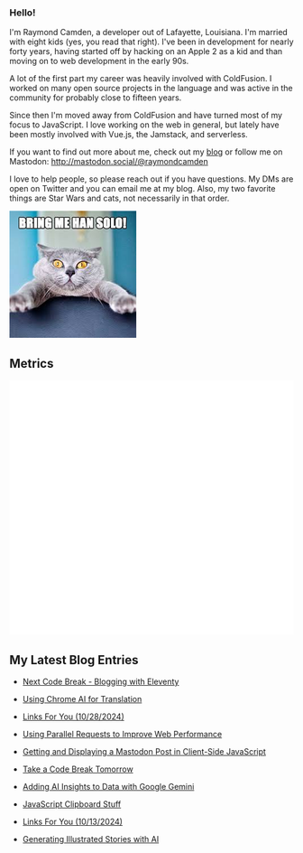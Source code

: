 ### Hello!

I'm Raymond Camden, a developer out of Lafayette, Louisiana. I'm married with eight kids (yes, you read that right). I've been in development for nearly forty years, having started off by hacking on an Apple 2 as a kid and than moving on to web development in the early 90s.

A lot of the first part my career was heavily involved with ColdFusion. I worked on many open source projects in the language and was active in the community for probably close to fifteen years. 

Since then I'm moved away from ColdFusion and have turned most of my focus to JavaScript. I love working on the web in general, but lately have been mostly involved with Vue.js, the Jamstack, and serverless. 

If you want to find out more about me, check out my [blog](https://www.raymondcamden.com) or follow me on Mastodon: <http://mastodon.social/@raymondcamden>

I love to help people, so please reach out if you have questions. My DMs are open on Twitter and you can email me at my blog. Also, my two favorite things are Star Wars and cats, not necessarily in that order.

![Star Wars cat](https://raw.githubusercontent.com/cfjedimaster/cfjedimaster/master/cat.jpg)

## Metrics

<picture>
  <img src="/github-metrics.svg" alt="Metrics">
</picture>

<!-- RSS -->
## My Latest Blog Entries

* [Next Code Break - Blogging with Eleventy](https://www.raymondcamden.com/2024/11/04/next-code-break-blogging-with-eleventy)

* [Using Chrome AI for Translation](https://www.raymondcamden.com/2024/10/29/using-chrome-ai-for-translation)

* [Links For You (10/28/2024)](https://www.raymondcamden.com/2024/10/28/links-for-you-10282024)

* [Using Parallel Requests to Improve Web Performance](https://www.raymondcamden.com/2024/10/25/using-parallel-requests-to-improve-web-performance)

* [Getting and Displaying a Mastodon Post in Client-Side JavaScript](https://www.raymondcamden.com/2024/10/23/getting-and-displaying-a-mastodon-post-in-client-side-javascript)

* [Take a Code Break Tomorrow](https://www.raymondcamden.com/2024/10/21/take-a-code-break-tomorrow)

* [Adding AI Insights to Data with Google Gemini](https://www.raymondcamden.com/2024/10/17/adding-ai-insights-to-data-with-google-gemini)

* [JavaScript Clipboard Stuff](https://www.raymondcamden.com/2024/10/14/javascript-clipboard-stuff)

* [Links For You (10/13/2024)](https://www.raymondcamden.com/2024/10/13/links-for-you-10132024)

* [Generating Illustrated Stories with AI](https://www.raymondcamden.com/2024/10/11/generating-illustrated-stories-with-ai)

<!-- ENDRSS -->

